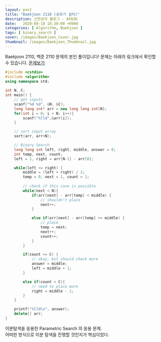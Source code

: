 ```yaml
---
layout: post
title: "Baekjoon 2110 (공유기 설치)"
description: 신연상의 블로그 - AFAIK
date:   2020-08-18 18:30:00 +0900
categories: [ Algorithm, Baekjoon ]
tags: [ binary_search ]
cover: /images/Baekjoon_Cover.jpg
thumbnail: /images/Baekjoon_Thumbnail.jpg
---
```


Baekjoon 2110, 백준 2110 문제의 본인 풀이입니다!
문제는 아래의 링크에서 확인할 수 있습니다.
[문제보기][prob]
<!-- more -->
```c++
#include <cstdio>
#include <algorithm>
using namespace std;
 
int N, C;
int main() {
    // get inputs
    scanf("%d %d", &N, &C);
    long long int* arr = new long long int[N];
    for(int i = 0; i < N; i++){
        scanf("%lld",&arr[i]);
    }

    // sort input array
    sort(arr, arr+N);

    // Binary Search
    long long int left, right, middle, answer = 0;
    int temp, next, count;
    left = 1, right = arr[N-1] - arr[0];

    while(left <= right) {
        middle = (left + right) / 2;
        temp = 0, next = 1, count = 1;
 
        // check if this case is possible
        while(next < N){
            if(arr[next] - arr[temp] < middle) {
                // shouldn't place
                next++;
            }

            else if(arr[next] - arr[temp] >= middle) {
                // place
                temp = next;
                next++;
                count++;
            }
        }

        if(count >= C) {
            // okay, but should check more
            answer = middle;
            left = middle + 1;
        }

        else if(count < C){
            // need to place more
            right = middle - 1;
        }
    }

    printf("%lld\n", answer);
    delete[] arr;
}
```

이분탐색을 응용한 Parametric Search 의 응용 문제.  
어떠한 방식으로 이분 탐색을 진행할 것인지가 핵심이었다.


[prob]: https://www.acmicpc.net/problem/2110